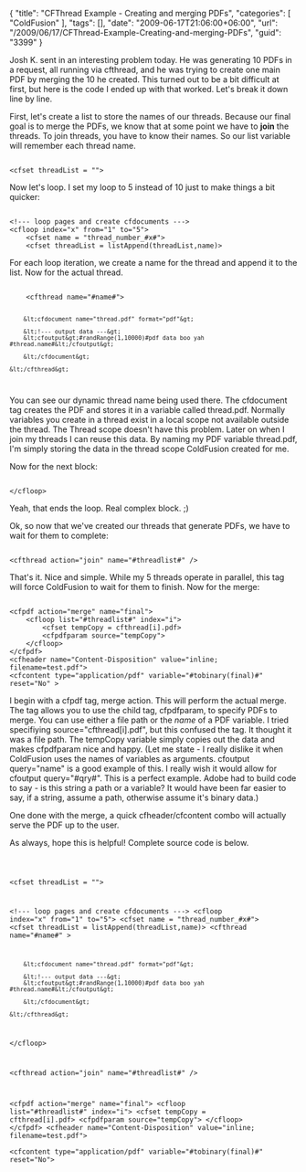 {
	"title": "CFThread Example - Creating and merging PDFs",
	"categories": [
		"ColdFusion"
	],
	"tags": [],
	"date": "2009-06-17T21:06:00+06:00",
	"url": "/2009/06/17/CFThread-Example-Creating-and-merging-PDFs",
	"guid": "3399"
}

Josh K. sent in an interesting problem today. He was generating 10 PDFs in a request, all running via cfthread, and he was trying to create one main PDF by merging the 10 he created. This turned out to be a bit difficult at first, but here is the code I ended up with that worked. Let's break it down line by line.
<!--more-->
First, let's create a list to store the names of our threads. Because our final goal is to merge the PDFs, we know that at some point we have to <b>join</b> the threads. To join threads, you have to know their names. So our list variable will remember each thread name.

<code>
&lt;cfset threadList = ""&gt;
</code>

Now let's loop. I set my loop to 5 instead of 10 just to make things a bit quicker:

<code>
&lt;!--- loop pages and create cfdocuments ---&gt;
&lt;cfloop index="x" from="1" to="5"&gt;
	&lt;cfset name = "thread_number_#x#"&gt;
	&lt;cfset threadList = listAppend(threadList,name)&gt;
</code>

For each loop iteration, we create a name for the thread and append it to the list. Now for the actual thread.

<code>
	&lt;cfthread name="#name#"&gt;
	
		&lt;cfdocument name="thread.pdf" format="pdf"&gt;
				
		&lt;!--- output data ---&gt;
		&lt;cfoutput&gt;#randRange(1,10000)#pdf data boo yah #thread.name#&lt;/cfoutput&gt;		
		
		&lt;/cfdocument&gt;

	&lt;/cfthread&gt;
</code>

You can see our dynamic thread name being used there. The cfdocument tag creates the PDF and stores it in a variable called thread.pdf. Normally variables you create in a thread exist in a local scope not available outside the thread. The Thread scope doesn't have this problem. Later on when I join my threads I can reuse this data. By naming my PDF variable thread.pdf, I'm simply storing the data in the thread scope ColdFusion created for me.

Now for the next block:

<code>
&lt;/cfloop&gt;
</code>

Yeah, that ends the loop. Real complex block. ;)

Ok, so now that we've created our threads that generate PDFs, we have to wait for them to complete:

<code>
&lt;cfthread action="join" name="#threadlist#" /&gt;
</code>

That's it. Nice and simple. While my 5 threads operate in parallel, this tag will force ColdFusion to wait for them to finish. Now for the merge:

<code>
&lt;cfpdf action="merge" name="final"&gt;
	&lt;cfloop list="#threadlist#" index="i"&gt;
		&lt;cfset tempCopy = cfthread[i].pdf&gt;
		&lt;cfpdfparam source="tempCopy"&gt;
	&lt;/cfloop&gt;
&lt;/cfpdf&gt;
&lt;cfheader name="Content-Disposition" value="inline; filename=test.pdf"&gt;		
&lt;cfcontent type="application/pdf" variable="#tobinary(final)#" reset="No" &gt;
</code>

I begin with a cfpdf tag, merge action. This will perform the actual merge. The tag allows you to use the child tag, cfpdfparam, to specify PDFs to merge. You can use either a file path or the <i>name</i> of a PDF variable. I tried specifiying source="cfthread[i].pdf", but this confused the tag. It thought it was a file path. The tempCopy variable simply copies out the data and makes cfpdfparam nice and happy. (Let me state - I really dislike it when ColdFusion uses the names of variables as arguments. cfoutput query="name" is a good example of this. I really wish it would allow for cfoutput query="#qry#". This is a perfect example. Adobe had to build code to say - is this string a path or a variable? It would have been far easier to say, if a string, assume a path, otherwise assume it's binary data.)

One done with the merge, a quick cfheader/cfcontent combo will actually serve the PDF up to the user.

As always, hope this is helpful! Complete source code is below.

<code>


&lt;cfset threadList = ""&gt;

&lt;!--- loop pages and create cfdocuments ---&gt;
&lt;cfloop index="x" from="1" to="5"&gt;
	&lt;cfset name = "thread_number_#x#"&gt;
	&lt;cfset threadList = listAppend(threadList,name)&gt;
	&lt;cfthread name="#name#" &gt;
	
		&lt;cfdocument name="thread.pdf" format="pdf"&gt;
				
		&lt;!--- output data ---&gt;
		&lt;cfoutput&gt;#randRange(1,10000)#pdf data boo yah #thread.name#&lt;/cfoutput&gt;		
		
		&lt;/cfdocument&gt;

	&lt;/cfthread&gt;
	
&lt;/cfloop&gt;

&lt;cfthread action="join" name="#threadlist#" /&gt;

&lt;cfpdf action="merge" name="final"&gt;
	&lt;cfloop list="#threadlist#" index="i"&gt;
		&lt;cfset tempCopy = cfthread[i].pdf&gt;
		&lt;cfpdfparam source="tempCopy"&gt;
	&lt;/cfloop&gt;
&lt;/cfpdf&gt;
&lt;cfheader name="Content-Disposition" value="inline; filename=test.pdf"&gt;		
&lt;cfcontent type="application/pdf" variable="#tobinary(final)#" reset="No"&gt;
</code>